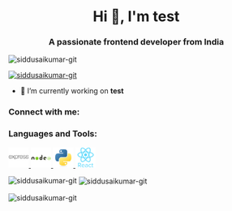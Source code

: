 <h1 align="center">Hi 👋, I'm test</h1>
<h3 align="center">A passionate frontend developer from India</h3>

<p align="left"> <img src="https://komarev.com/ghpvc/?username=siddusaikumar-git&label=Profile%20views&color=0e75b6&style=flat" alt="siddusaikumar-git" /> </p>

<p align="left"> <a href="https://github.com/ryo-ma/github-profile-trophy"><img src="https://github-profile-trophy.vercel.app/?username=siddusaikumar-git" alt="siddusaikumar-git" /></a> </p>

- 🔭 I’m currently working on **test**

<h3 align="left">Connect with me:</h3>
<p align="left">
</p>

<h3 align="left">Languages and Tools:</h3>
<p align="left"> <a href="https://expressjs.com" target="_blank" rel="noreferrer"> <img src="https://raw.githubusercontent.com/devicons/devicon/master/icons/express/express-original-wordmark.svg" alt="express" width="40" height="40"/> </a> <a href="https://nodejs.org" target="_blank" rel="noreferrer"> <img src="https://raw.githubusercontent.com/devicons/devicon/master/icons/nodejs/nodejs-original-wordmark.svg" alt="nodejs" width="40" height="40"/> </a> <a href="https://www.python.org" target="_blank" rel="noreferrer"> <img src="https://raw.githubusercontent.com/devicons/devicon/master/icons/python/python-original.svg" alt="python" width="40" height="40"/> </a> <a href="https://reactjs.org/" target="_blank" rel="noreferrer"> <img src="https://raw.githubusercontent.com/devicons/devicon/master/icons/react/react-original-wordmark.svg" alt="react" width="40" height="40"/> </a> </p>

<p><img align="left" src="https://github-readme-stats.vercel.app/api/top-langs?username=siddusaikumar-git&show_icons=true&locale=en&layout=compact" alt="siddusaikumar-git" /></p>

<p>&nbsp;<img align="center" src="https://github-readme-stats.vercel.app/api?username=siddusaikumar-git&show_icons=true&locale=en" alt="siddusaikumar-git" /></p>

<p><img align="center" src="https://github-readme-streak-stats.herokuapp.com/?user=siddusaikumar-git&" alt="siddusaikumar-git" /></p>
